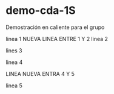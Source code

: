 # demo-cda-1S
Demostración en caliente para el grupo

linea 1
NUEVA LINEA ENTRE 1 Y 2
linea 2

lines 3

linea 4

LINEA NUEVA ENTRA 4 Y 5

linea 5
 